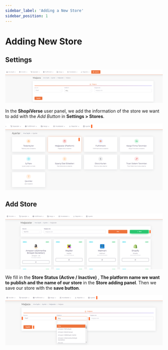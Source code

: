 ```yaml
---
sidebar_label: 'Adding a New Store'
sidebar_position: 1
---
```


# Adding New Store

## Settings

![PanelSetting](../img/shopiverseNewShop.png)

In the **ShopiVerse** user panel, we add the information of the store we want to add with the *Add Button* in **Settings > Stores**.

![PanelSettingShop](../img/shopiverseNewShopShop.png)

## Add Store

![PanelSettingShopAdd](../img/shopiverseNewShopShopAdd.png)

We fill in the **Store Status (Active / Inactive)** , **The platform name we want to publish and the name of our store** in the **Store adding panel**.
Then we save our store with the **save button**.

![PanelSettingShopAddName](../img/shopiverseNewShopShopAddName.png)